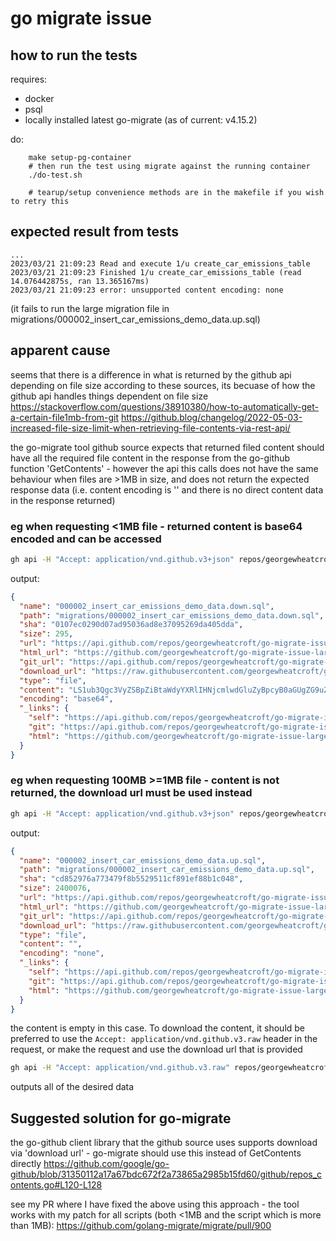 # go migrate issue


## how to run the tests
requires:
- docker
- psql
- locally installed latest go-migrate (as of current: v4.15.2)

do:
```
    make setup-pg-container
    # then run the test using migrate against the running container
    ./do-test.sh

    # tearup/setup convenience methods are in the makefile if you wish to retry this
```

## expected result from tests
```
...
2023/03/21 21:09:23 Read and execute 1/u create_car_emissions_table
2023/03/21 21:09:23 Finished 1/u create_car_emissions_table (read 14.076442875s, ran 13.365167ms)
2023/03/21 21:09:23 error: unsupported content encoding: none
```
(it fails to run the large migration file in migrations/000002_insert_car_emissions_demo_data.up.sql)

## apparent cause

seems that there is a difference in what is returned by the github api depending on file size
according to these sources, its becuase of how the github api handles things dependent on file size
https://stackoverflow.com/questions/38910380/how-to-automatically-get-a-certain-file1mb-from-git
https://github.blog/changelog/2022-05-03-increased-file-size-limit-when-retrieving-file-contents-via-rest-api/

the go-migrate tool github source expects that returned filed content should have all the required file content in the response from the go-github function 'GetContents' - however
the api this calls does not have the same behaviour when files are >1MB in size, and does not return the expected response data (i.e. content encoding is '' and there is no direct content data in the
response returned)

### eg when requesting <1MB file - returned content is base64 encoded and can be accessed
```bash
gh api -H "Accept: application/vnd.github.v3+json" repos/georgewheatcroft/go-migrate-issue-large-github-source-files/contents/migrations/000002_insert_car_emissions_demo_data.down.sql
```
output:
```json
{
  "name": "000002_insert_car_emissions_demo_data.down.sql",
  "path": "migrations/000002_insert_car_emissions_demo_data.down.sql",
  "sha": "0107ec0290d07ad95036ad8e37095269da405dda",
  "size": 295,
  "url": "https://api.github.com/repos/georgewheatcroft/go-migrate-issue-large-github-source-files/contents/migrations/000002_insert_car_emissions_demo_data.down.sql?ref=master",
  "html_url": "https://github.com/georgewheatcroft/go-migrate-issue-large-github-source-files/blob/master/migrations/000002_insert_car_emissions_demo_data.down.sql",
  "git_url": "https://api.github.com/repos/georgewheatcroft/go-migrate-issue-large-github-source-files/git/blobs/0107ec0290d07ad95036ad8e37095269da405dda",
  "download_url": "https://raw.githubusercontent.com/georgewheatcroft/go-migrate-issue-large-github-source-files/master/migrations/000002_insert_car_emissions_demo_data.down.sql",
  "type": "file",
  "content": "LS1ub3Qgc3VyZSBpZiBtaWdyYXRlIHNjcmlwdGluZyBpcyB0aGUgZG9uZSB0\naGluZyBmb3IgaW5zZXJ0cyBidXQgaGV5Li4uLiAgICAKRE8gJCQKQkVHSU4K\nICAgSUYgRVhJU1RTICgKICAgICAgU0VMRUNUIEZST00gaW5mb3JtYXRpb25f\nc2NoZW1hLnRhYmxlcwogICAgICBXSEVSRSAgdGFibGVfc2NoZW1hID0gJ2V4\nYW1wbGUnCiAgICAgIEFORCAgdGFibGVfbmFtZSA9ICdjYXJfZW1pc3Npb25z\nJykgVEhFTgogICAgVFJVTkNBVEUgVEFCTEUgRVhBTVBMRS5DQVJfRU1JU1NJ\nT05TOwogICBFTkQgSUY7CkVORCAkJDsKCg==\n",
  "encoding": "base64",
  "_links": {
    "self": "https://api.github.com/repos/georgewheatcroft/go-migrate-issue-large-github-source-files/contents/migrations/000002_insert_car_emissions_demo_data.down.sql?ref=master",
    "git": "https://api.github.com/repos/georgewheatcroft/go-migrate-issue-large-github-source-files/git/blobs/0107ec0290d07ad95036ad8e37095269da405dda",
    "html": "https://github.com/georgewheatcroft/go-migrate-issue-large-github-source-files/blob/master/migrations/000002_insert_car_emissions_demo_data.down.sql"
  }
}
```

### eg when requesting 100MB >=1MB file - content is not returned, the download url must be used instead
```bash
gh api -H "Accept: application/vnd.github.v3+json" repos/georgewheatcroft/go-migrate-issue-large-github-source-files/contents/migrations/000002_insert_car_emissions_demo_data.up.sql
```
output:
```json
{
  "name": "000002_insert_car_emissions_demo_data.up.sql",
  "path": "migrations/000002_insert_car_emissions_demo_data.up.sql",
  "sha": "cd852976a773479f8b5529511cf891ef88b1c048",
  "size": 2400076,
  "url": "https://api.github.com/repos/georgewheatcroft/go-migrate-issue-large-github-source-files/contents/migrations/000002_insert_car_emissions_demo_data.up.sql?ref=master",
  "html_url": "https://github.com/georgewheatcroft/go-migrate-issue-large-github-source-files/blob/master/migrations/000002_insert_car_emissions_demo_data.up.sql",
  "git_url": "https://api.github.com/repos/georgewheatcroft/go-migrate-issue-large-github-source-files/git/blobs/cd852976a773479f8b5529511cf891ef88b1c048",
  "download_url": "https://raw.githubusercontent.com/georgewheatcroft/go-migrate-issue-large-github-source-files/master/migrations/000002_insert_car_emissions_demo_data.up.sql",
  "type": "file",
  "content": "",
  "encoding": "none",
  "_links": {
    "self": "https://api.github.com/repos/georgewheatcroft/go-migrate-issue-large-github-source-files/contents/migrations/000002_insert_car_emissions_demo_data.up.sql?ref=master",
    "git": "https://api.github.com/repos/georgewheatcroft/go-migrate-issue-large-github-source-files/git/blobs/cd852976a773479f8b5529511cf891ef88b1c048",
    "html": "https://github.com/georgewheatcroft/go-migrate-issue-large-github-source-files/blob/master/migrations/000002_insert_car_emissions_demo_data.up.sql"
  }
}

```
the content is empty in this case. To download the content, it should be preferred to use the `Accept: application/vnd.github.v3.raw` header in the request, or make the request and use the download url that is provided
```bash
gh api -H "Accept: application/vnd.github.v3.raw" repos/georgewheatcroft/go-migrate-issue-large-github-source-files/contents/migrations/000002_insert_car_emissions_demo_data.up.sql
```

outputs all of the desired data


## Suggested solution for go-migrate

the go-github client library that the github source uses supports download via 'download url' - go-migrate should use this
instead of GetContents directly https://github.com/google/go-github/blob/31350112a17a67bdc672f2a73865a2985b15fd60/github/repos_contents.go#L120-L128

see my PR where I have fixed the above using this approach - the tool works with my patch for all scripts (both <1MB and the script which is more than 1MB): https://github.com/golang-migrate/migrate/pull/900

